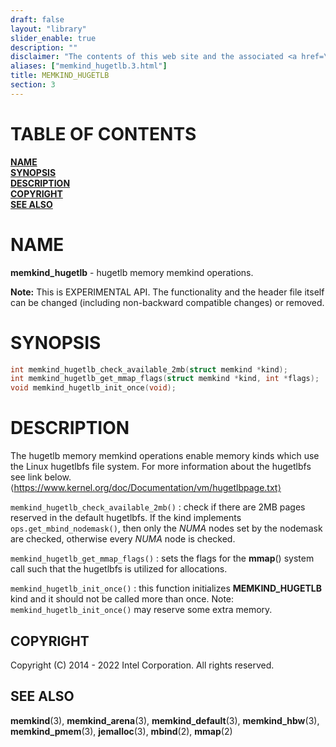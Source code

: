 ```yaml
---
draft: false
layout: "library"
slider_enable: true
description: ""
disclaimer: "The contents of this web site and the associated <a href=\"https://github.com/memkind\">GitHub repositories</a> are BSD-licensed open source."
aliases: ["memkind_hugetlb.3.html"]
title: MEMKIND_HUGETLB
section: 3
---
```


[comment]: <> (SPDX-License-Identifier: BSD-2-Clause)
[comment]: <> (Copyright 2021-2022, Intel Corporation)

[comment]: <> (memkind_hugetlb.3 -- man page for memkind_hugetlb)

# TABLE OF CONTENTS #

[**NAME**](#name)\
[**SYNOPSIS**](#synopsis)\
[**DESCRIPTION**](#description)\
[**COPYRIGHT**](#copyright)\
[**SEE ALSO**](#see-also)


# NAME #

**memkind_hugetlb** - hugetlb memory memkind operations.

**Note:** This is EXPERIMENTAL API. The functionality and the header file itself can be changed (including non-backward compatible changes) or removed.

# SYNOPSIS #

```c
int memkind_hugetlb_check_available_2mb(struct memkind *kind);
int memkind_hugetlb_get_mmap_flags(struct memkind *kind, int *flags);
void memkind_hugetlb_init_once(void);
```

# DESCRIPTION #

The hugetlb memory memkind operations enable memory kinds which use the Linux hugetlbfs file system. For more information about the hugetlbfs see link below.\
⟨https://www.kernel.org/doc/Documentation/vm/hugetlbpage.txt⟩

`memkind_hugetlb_check_available_2mb()`
:   check if there are 2MB pages reserved in the default hugetlbfs. If the kind implements `ops.get_mbind_nodemask()`, then only the *NUMA* nodes set by the nodemask are checked, otherwise every *NUMA* node is checked.

`memkind_hugetlb_get_mmap_flags()`
:   sets the flags for the **mmap**() system call such that the hugetlbfs is utilized for allocations.

`memkind_hugetlb_init_once()`
:   this function initializes **MEMKIND_HUGETLB** kind and it should not be called more than once.  Note: `memkind_hugetlb_init_once()` may reserve some extra memory.

## COPYRIGHT ##

Copyright (C) 2014 - 2022 Intel Corporation. All rights reserved.

## SEE ALSO ##

**memkind**(3), **memkind_arena**(3), **memkind_default**(3), **memkind_hbw**(3), **memkind_pmem**(3), **jemalloc**(3), **mbind**(2), **mmap**(2)
